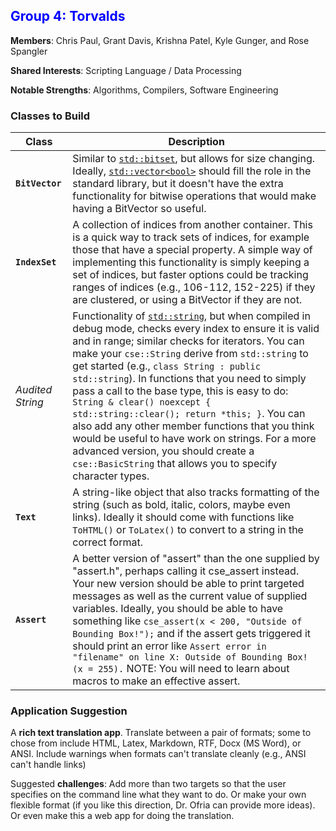 ## <span id="group-4" style="color: blue">Group 4: Torvalds</span>

**Members**: Chris Paul, Grant Davis, Krishna Patel, Kyle Gunger, and Rose Spangler

**Shared Interests**: Scripting Language / Data Processing

**Notable Strengths**: Algorithms, Compilers, Software Engineering

### Classes to Build

| Class               | Description |
| ------------------- | ----------- |
| **`BitVector`**     | Similar to [`std::bitset`](https://en.cppreference.com/w/cpp/utility/bitset), but allows for size changing.  Ideally, [`std::vector<bool>`](https://en.cppreference.com/w/cpp/container/vector_bool) should fill the role in the standard library, but it doesn't have the extra functionality for bitwise operations that would make having a BitVector so useful. |
| **`IndexSet`**      | A collection of indices from another container.  This is a quick way to track sets of indices, for example those that have a special property.  A simple way of implementing this functionality is simply keeping a set of indices, but faster options could be tracking ranges of indices (e.g., 106-112, 152-225) if they are clustered, or using a BitVector if they are not. |
| *Audited String* | Functionality of [`std::string`](https://en.cppreference.com/w/cpp/string/basic_string), but when compiled in debug mode, checks every index to ensure it is valid and in range; similar checks for iterators.  You can make your `cse::String` derive from `std::string` to get started (e.g., `class String : public std::string`). In functions that you need to simply pass a call to the base type, this is easy to do: `String & clear() noexcept { std::string::clear(); return *this; }`.  You can also add any other member functions that you think would be useful to have work on strings.  For a more advanced version, you should create a `cse::BasicString` that allows you to specify character types.  |
| **`Text`**          | A string-like object that also tracks formatting of the string (such as bold, italic, colors, maybe even links).  Ideally it should come with functions like `ToHTML()` or `ToLatex()` to convert to a string in the correct format. |
| **`Assert`**        | A better version of "assert" than the one supplied by "assert.h", perhaps calling it cse_assert instead. Your new version should be able to print targeted messages as well as the current value of supplied variables.  Ideally, you should be able to have something like `cse_assert(x < 200, "Outside of Bounding Box!");` and if the assert gets triggered it should print an error like `Assert error in "filename" on line X: Outside of Bounding Box! (x = 255).` NOTE: You will need to learn about macros to make an effective assert. |

### Application Suggestion

A **rich text translation app**. Translate between a pair of formats; some to chose from include HTML, Latex, Markdown, RTF, Docx (MS Word), or ANSI.  Include warnings when formats can't translate cleanly (e.g., ANSI can't handle links)

Suggested **challenges**: Add more than two targets so that the user specifies on the command line what they want to do.  Or make your own flexible format (if you like this direction, Dr. Ofria can provide more ideas).  Or even make this a web app for doing the translation.
